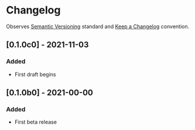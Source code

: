 # Changelog

Observes [Semantic Versioning](https://semver.org/spec/v2.0.0.html) standard and [Keep a Changelog](https://keepachangelog.com/en/1.0.0/) convention.

## [0.1.0c0] - 2021-11-03
### Added
+ First draft begins

## [0.1.0b0] - 2021-00-00
### Added
+ First beta release
